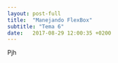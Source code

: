 ```yaml
---
layout: post-full
title:  "Manejando FlexBox"
subtitle: "Tema 6"
date:   2017-08-29 12:00:35 +0200
---
```

Pjh

